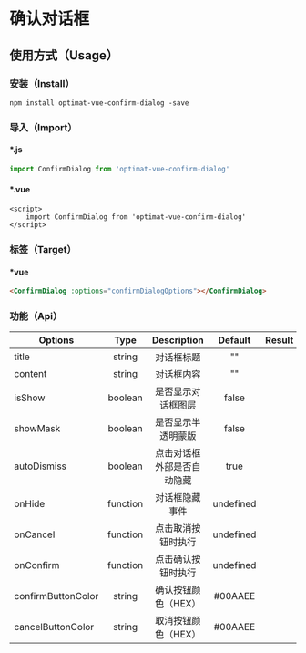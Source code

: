 # 确认对话框
## 使用方式（Usage）
### 安装（Install）
``
npm install optimat-vue-confirm-dialog -save
``

### 导入（Import）
#### *.js
```javascript
import ConfirmDialog from 'optimat-vue-confirm-dialog'
```
#### *.vue
```vue
<script>
    import ConfirmDialog from 'optimat-vue-confirm-dialog'
</script>
```
### 标签（Target）
#### *vue
```html
<ConfirmDialog :options="confirmDialogOptions"></ConfirmDialog>
```

### 功能（Api）

| Options         | Type     | Description                 | Default | Result   |
|-----------------|:--------:|:---------------------------:|:--------:|:--------:|
| title  | string | 对话框标题 | "" | |
| content  | string | 对话框内容 | "" | |
| isShow  | boolean | 是否显示对话框图层 | false | |
| showMask  | boolean | 是否显示半透明蒙版 | false | |
| autoDismiss  | boolean | 点击对话框外部是否自动隐藏 | true | |
| onHide  | function | 对话框隐藏事件 | undefined | |
| onCancel  | function | 点击取消按钮时执行 | undefined | |
| onConfirm  | function | 点击确认按钮时执行 | undefined | |
| confirmButtonColor  | string | 确认按钮颜色（HEX） | #00AAEE | |
| cancelButtonColor  | string | 取消按钮颜色（HEX） | #00AAEE | |